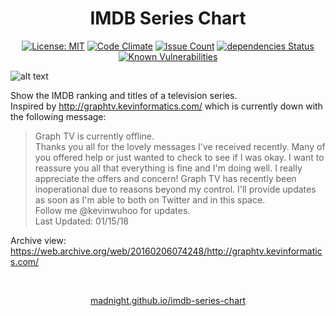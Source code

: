 <p align="center">
    <h1 align="center">IMDB Series Chart<br></h1>
</p>

<p align=center>
<a href="https://opensource.org/licenses/MIT"><img src="https://img.shields.io/badge/License-MIT-brightgreen.svg" alt="License: MIT" /></a>
<a href="https://codeclimate.com/github/madnight/imdb-series-chart"><img src="https://codeclimate.com/github/madnight/imdb-series-chart/badges/gpa.svg" alt="Code Climate"></a>
<a href="https://codeclimate.com/github/madnight/imdb-series-chart"><img src="https://codeclimate.com/github/madnight/imdb-series-chart/badges/issue_count.svg" alt="Issue Count"></a>
<a href="https://david-dm.org/madnight/imdb-series-chart"><img src="https://david-dm.org/madnight/imdb-series-chart/status.svg" alt="dependencies Status"></a>
<a href="https://snyk.io/test/github/madnight/imdb-series-chart"><img src="https://snyk.io/test/github/madnight/imdb-series-chart/badge.svg" alt="Known Vulnerabilities"></a>

![alt text](https://i.imgur.com/5ZKSN0C.png)


Show the IMDB ranking and titles of a television series.  
Inspired by http://graphtv.kevinformatics.com/ which is currently down with the following message:

> Graph TV is currently offline.  
> Thanks you all for the lovely messages I've received recently. Many of you offered help or just wanted to check to see if I was okay. I want to reassure you all that everything is fine and I'm doing well. I really appreciate the offers and concern! Graph TV has recently been inoperational due to reasons beyond my control. I'll provide updates as soon as I'm able to both on Twitter and in this space.  
> Follow me @kevinwuhoo for updates.  
> Last Updated: 01/15/18  

Archive view: https://web.archive.org/web/20160206074248/http://graphtv.kevinformatics.com/

<br>
<p align="center">
<a href="https://madnight.github.io/imdb-series-chart/">madnight.github.io/imdb-series-chart</a>
</p>
